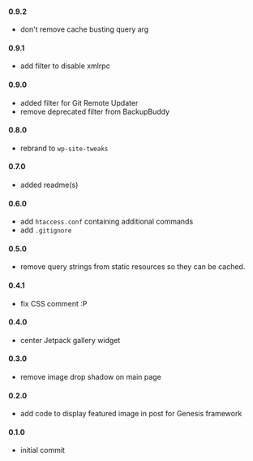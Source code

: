 #### 0.9.2
* don't remove cache busting query arg

#### 0.9.1
* add filter to disable xmlrpc

#### 0.9.0
* added filter for Git Remote Updater
* remove deprecated filter from BackupBuddy

#### 0.8.0
* rebrand to `wp-site-tweaks`

#### 0.7.0
* added readme(s)

#### 0.6.0
* add `htaccess.conf` containing additional commands
* add `.gitignore`

#### 0.5.0
* remove query strings from static resources so they can be cached.

#### 0.4.1
* fix CSS comment :P

#### 0.4.0
* center Jetpack gallery widget

#### 0.3.0
* remove image drop shadow on main page

#### 0.2.0
* add code to display featured image in post for Genesis framework

#### 0.1.0
* initial commit
